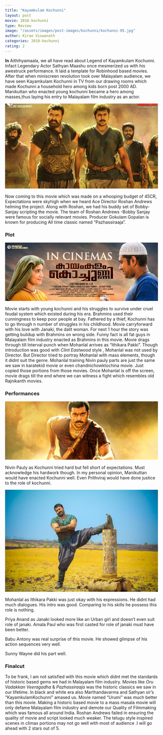 ```yaml
---
title: "Kayamkulam Kochunni"
layout: post
movie: 2018-kochunni
type: Review
image: "/assets/images/post-images/kochunni/kochunni-05.jpg"
author: Kiran Viswanath
categories: 2018-kochunni
rating: 2
---
```


**In** Aithihyamaala, we all have read about Legend of Kayamkulam Kochunni. Infact Legendary Actor Sathyan Maashu once mesmerized us with his awestruck performance.  It laid a template for Robinhood based movies.  After that when miniscreen revolution took over Malayalam audience, we have seen  Kayamkulam Kochunni in TV from our drawing rooms which made Kochunni a household hero among kids born post 2000 AD. Manikuttan who enacted young kochunni became a hero among masses,thus laying his entry to Malayalam film industry as an actor.  

![Kochinni all actor banner](/assets/images/post-images/kochunni/kochunni-05.jpg)

Now coming to this movie which was made on a whooping budget of 45CR, Expectations were skyhigh when we heard Ace Director Roshan Andrews helming the project.  Along with Roshan, we had his buddy set of Bobby-Sanjay scripting the movie.  The team of Roshan Andrews -Bobby Sanjay were famous for socially relevant movies.  Producer Gokulam Gopalan is known for producing All time classic named “Pazhassiraaja”. 

### Plot   

![Youn kochunni banner](/assets/images/post-images/kochunni/kochunni-01.jpg)

Movie starts with young kochunni and his struggles to survive under cruel feudal system which existed during his era. Brahmins used their cunningness to keep poor people at bay. Fathered by a thief, Kochunni has to go through n number of struggles in his childhood. Movie carryforward with his love with Janaki, the dalit woman. For next 1 hour the story was getting buildup with Brahmins on wrong side.  Funny fact is all fat guys in Malayalam film industry enacted as Brahmins in this movie. Movie drags through till Interval punch when Mohanlal arrives as “Ithikara Pakki”. Though introduction was good with *Clint Eastwood* style , Mohanlal was not used by Director. But Director tried to portray Mohanlal with mass elements, though it didnt suit the genre.  Mohanlal training Nivin pauly parts are just the same we saw in karatekid movie or even chandnichowktochina movie. Just copied those portions from those movies. Once Mohanlal is off the screen, movie drags till the end where we can witness a fight which resembles old Rajnikanth movies.  

### Performances

![Nivin Pauli as Kochunni](/assets/images/post-images/kochunni/kochunni-02.jpg)

Nivin Pauly as Kochunni tried hard but fell short of expectations. Must acknowledge his hardwork though. In my personal opinion, Manikuttan would have enacted Kochunni well. Even Prithviraj would have done justice to the role of kochunni.

![Mohanlal as Ithikara Pakki](/assets/images/post-images/kochunni/kochunni-03.jpg)

Mohanlal as Ithikara Pakki was just okay with his expressions. He didnt had much dialogues. His intro was good. Comparing to his skills he possess this role is nothing.

Priya Anand as Janaki looked more like an Urban girl and doesn’t even suit role of janaki. Amala Paul who was first casted for role of janaki must have been better.

Babu Antony was real surprise of this movie. He showed glimpse of his action sequences very well. 

Sunny Wayne did his part well. 

### Finalcut

To be frank, I am not satisfied with this movie which didnt met the standards of historic based gems we had in Malayalam film industry.  Movies like *Oru Vadakkan Veeragadha* & *Pazhassiraaja* was the historic classics we saw in our lifetime. In black and white era  also Marthandavarma and Sathyan sir’s “KayamkulamKochunni” amased us. Movie named “Urumi” was much better than this movie.  Making a historic based movie to a mass masala movie will only defame Malayalam film industry and demote our Quality of Filmmaking which was famous all around India.  Roshan Andrews failed in ensuring the quality of movie  and script looked much weaker. The telugu style inspired scenes in climax portions may not go well with most of audience .I will go ahead with 2 stars out of 5. 
